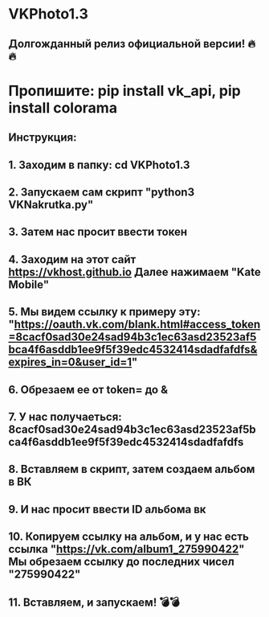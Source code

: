 # VKPhoto1.3

## Долгожданный релиз официальной версии! 🔥🔥

# Пропишите: pip install vk_api, pip install colorama

## Инструкция:

## 1. Заходим в папку: cd VKPhoto1.3
## 2. Запускаем сам скрипт "python3 VKNakrutka.py"
## 3. Затем нас просит ввести токен
## 4. Заходим на этот сайт https://vkhost.github.io Далее нажимаем "Kate Mobile"
## 5. Мы видем ссылку к примеру эту: "https://oauth.vk.com/blank.html#access_token=8cacf0sad30e24sad94b3c1ec63asd23523af5bca4f6asddb1ee9f5f39edc4532414sdadfafdfs&expires_in=0&user_id=1"
## 6. Обрезаем ее от token= до &
## 7. У нас получаеться: 8cacf0sad30e24sad94b3c1ec63asd23523af5bca4f6asddb1ee9f5f39edc4532414sdadfafdfs
## 8. Вставляем в скрипт, затем создаем альбом в ВК
## 9. И нас просит ввести ID альбома вк
## 10. Копируем ссылку на альбом, и у нас есть ссылка "https://vk.com/album1_275990422" Мы обрезаем ссылку до последних чисел "275990422"
## 11. Вставляем, и запускаем! 💣💣
